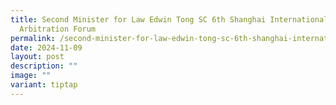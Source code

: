 ```yaml
---
title: Second Minister for Law Edwin Tong SC 6th Shanghai International
  Arbitration Forum
permalink: /second-minister-for-law-edwin-tong-sc-6th-shanghai-international-arbitration-forum/
date: 2024-11-09
layout: post
description: ""
image: ""
variant: tiptap
---
```

